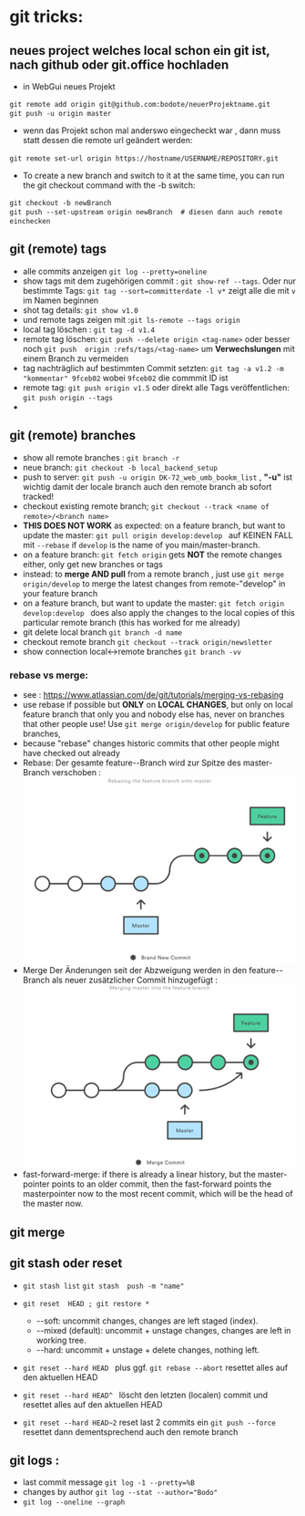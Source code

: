 # git tricks:
## neues project welches local schon ein git ist, nach github oder git.office hochladen
* in WebGui neues Projekt 
```
git remote add origin git@github.com:bodote/neuerProjektname.git
git push -u origin master
```
* wenn das Projekt schon mal anderswo eingecheckt war , dann muss statt dessen die remote url geändert werden:

`git remote set-url origin https://hostname/USERNAME/REPOSITORY.git`

* To create a new branch and switch to it at the same time, you can run the git checkout command with the -b switch:
```
git checkout -b newBranch
git push --set-upstream origin newBranch  # diesen dann auch remote einchecken
```
## git (remote) tags
* alle commits anzeigen `git log --pretty=oneline` 
* show tags mit dem zugehörigen commit : `git show-ref --tags`. Oder nur bestimmte Tags: `git tag --sort=committerdate -l v*`  zeigt alle die mit `v` im Namen beginnen
* shot tag details: `git show v1.0` 
* und remote tags zeigen mit  :`git ls-remote --tags origin`
* local tag löschen : `git tag -d v1.4`
* remote tag löschen: `git push --delete origin <tag-name>` oder besser noch `git push  origin :refs/tags/<tag-name>` um **Verwechslungen** mit einem Branch zu vermeiden
* tag nachträglich auf bestimmten Commit setzten: `git tag -a v1.2 -m "kommentar" 9fceb02` wobei `9fceb02` die commmit ID ist
* remote tag: `git push origin v1.5` oder direkt alle Tags veröffentlichen: `git push origin --tags`
* 
## git (remote) branches
* show all remote branches : `git branch -r`
* neue branch: `git checkout -b local_backend_setup`
* push to server: `git push -u origin DK-72_web_umb_bookm_list` , **"-u"** ist wichtig damit der locale branch auch den remote branch ab sofort tracked!
* checkout existing remote  branch; `git checkout --track <name of remote>/<branch name>` 
* **THIS DOES NOT WORK** as expected: on a feature branch, but want to update the master: `git pull origin develop:develop ` auf KEINEN FALL mit `--rebase`  if `develop` is the name of you main/master-branch.
* on a feature branch: `git fetch origin` gets **NOT** the remote changes either, only get new branches or tags
* instead: to **merge AND pull** from a remote branch , just use `git merge origin/develop` to merge the latest changes from remote-"develop" in your feature branch 
* on a feature branch, but want to update the master:   `git fetch origin develop:develop ` does also apply the changes to the local copies of this particular remote branch (this has worked for me already)
* git delete local branch `git branch -d name`
* checkout remote branch `git checkout --track origin/newsletter`
* show connection local<->remote branches `git branch -vv`
### rebase vs merge:
* see : https://www.atlassian.com/de/git/tutorials/merging-vs-rebasing
* use rebase if possible but **ONLY** on **LOCAL CHANGES**, but only on local feature branch that only you and nobody else has, never on   branches that other people use!  Use `git merge origin/develop` for public feature branches,
* because "rebase" changes historic commits that other people might have checked out already
* Rebase:  Der gesamte feature--Branch wird zur Spitze des master-Branch verschoben :![rebase](./assets/rebase.svg  )
* Merge Der Änderungen seit der Abzweigung werden in den  feature--Branch als neuer zusätzlicher Commit hinzugefügt :![rebase](./assets/merge.svg  )
* fast-forward-merge: if there is already a linear history, but the master-pointer points to an older commit, then the fast-forward points the masterpointer now to the most recent commit, which will be the head of the master now.


## git merge

## git stash oder reset
* `git stash list`  `git stash  push -m "name" `
* `git reset  HEAD ; git restore *`
   * --soft: uncommit changes, changes are left staged (index).
   * --mixed (default): uncommit + unstage changes, changes are left in working tree.
   * --hard: uncommit + unstage + delete changes, nothing left.
* `git reset --hard HEAD ` plus ggf. `git rebase --abort` resettet alles auf den aktuellen HEAD
* `git reset --hard HEAD^ ` löscht den letzten (localen) commit und   resettet alles auf den aktuellen HEAD

* `git reset --hard HEAD~2` reset last 2 commits ein `git push --force` resettet dann dementsprechend auch den remote  branch


## git logs :
* last commit message `git log -1 --pretty=%B`
* changes by author `git log --stat --author="Bodo"`
* `git log --oneline --graph`

